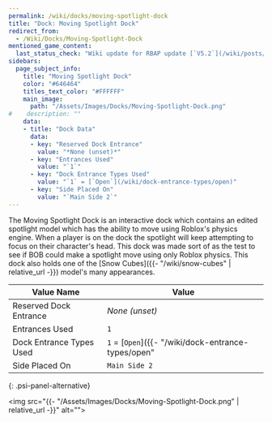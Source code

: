 ```yaml
---
permalink: /wiki/docks/moving-spotlight-dock
title: "Dock: Moving Spotlight Dock"
redirect_from:
  - /Wiki/Docks/Moving-Spotlight-Dock
mentioned_game_content:
  last_status_check: "Wiki update for RBAP update [`V5.2`](/wiki/posts/update-log/5-2-0)"
sidebars:
  page_subject_info:
    title: "Moving Spotlight Dock"
    color: "#646464"
    titles_text_color: "#FFFFFF"
    main_image:
      path: "/Assets/Images/Docks/Moving-Spotlight-Dock.png"
#    description: ""
    data:
    - title: "Dock Data"
      data:
      - key: "Reserved Dock Entrance"
        value: "*None (unset)*"
      - key: "Entrances Used"
        value: "`1`"
      - key: "Dock Entrance Types Used"
        value: "`1` = [`Open`](/wiki/dock-entrance-types/open)"
      - key: "Side Placed On"
        value: "`Main Side 2`"
---
```


The Moving Spotlight Dock is an interactive dock which contains an edited spotlight model which has the ability to move using Roblox's physics engine. When a player is on the dock the spotlight will keep attempting to focus on their character's head. This dock was made sort of as the test to see if BOB could make a spotlight move using only Roblox physics. This dock also holds one of the [Snow Cubes]({{- "/wiki/snow-cubes" | relative_url -}}) model's many appearances.

| Value Name               | Value |
|-|-|
| Reserved Dock Entrance   | *None (unset)* |
| Entrances Used           | `1` |
| Dock Entrance Types Used | `1` = [`Open`]({{- "/wiki/dock-entrance-types/open" | relative_url -}}) |
| Side Placed On           | `Main Side 2` |
{: .psi-panel-alternative}

<img src="{{- "/Assets/Images/Docks/Moving-Spotlight-Dock.png" | relative_url -}}" alt="">